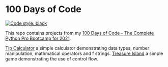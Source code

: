 # 100 Days of Code

[![Code style: black](https://img.shields.io/badge/code%20style-black-000000.svg)](https://github.com/psf/black)

This repo contains projects from my [100 Days of Code - The Complete Python Pro Bootcamp for 2021](https://www.udemy.com/course/100-days-of-code/).

[Tip Calculator](tip_calculator.py) a simple calculator demonstrating data types, number manipulation, mathmatical operators and f strings.
[Treasure Island](treasure_island.py) a simple game demonstrating the use of control flow.
